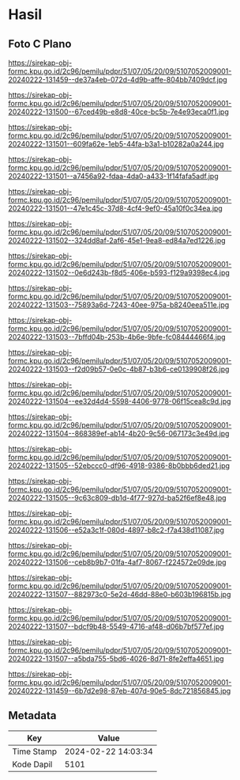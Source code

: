 # Hasil

## Foto C Plano

https://sirekap-obj-formc.kpu.go.id/2c96/pemilu/pdpr/51/07/05/20/09/5107052009001-20240222-131459--de37a4eb-072d-4d9b-affe-804bb7409dcf.jpg

https://sirekap-obj-formc.kpu.go.id/2c96/pemilu/pdpr/51/07/05/20/09/5107052009001-20240222-131500--67ced49b-e8d8-40ce-bc5b-7e4e93eca0f1.jpg

https://sirekap-obj-formc.kpu.go.id/2c96/pemilu/pdpr/51/07/05/20/09/5107052009001-20240222-131501--609fa62e-1eb5-44fa-b3a1-b10282a0a244.jpg

https://sirekap-obj-formc.kpu.go.id/2c96/pemilu/pdpr/51/07/05/20/09/5107052009001-20240222-131501--a7456a92-fdaa-4da0-a433-1f14fafa5adf.jpg

https://sirekap-obj-formc.kpu.go.id/2c96/pemilu/pdpr/51/07/05/20/09/5107052009001-20240222-131501--47e1c45c-37d8-4cf4-9ef0-45a10f0c34ea.jpg

https://sirekap-obj-formc.kpu.go.id/2c96/pemilu/pdpr/51/07/05/20/09/5107052009001-20240222-131502--324dd8af-2af6-45e1-9ea8-ed84a7ed1226.jpg

https://sirekap-obj-formc.kpu.go.id/2c96/pemilu/pdpr/51/07/05/20/09/5107052009001-20240222-131502--0e6d243b-f8d5-406e-b593-f129a9398ec4.jpg

https://sirekap-obj-formc.kpu.go.id/2c96/pemilu/pdpr/51/07/05/20/09/5107052009001-20240222-131503--75893a6d-7243-40ee-975a-b8240eea511e.jpg

https://sirekap-obj-formc.kpu.go.id/2c96/pemilu/pdpr/51/07/05/20/09/5107052009001-20240222-131503--7bffd04b-253b-4b6e-9bfe-fc08444466f4.jpg

https://sirekap-obj-formc.kpu.go.id/2c96/pemilu/pdpr/51/07/05/20/09/5107052009001-20240222-131503--f2d09b57-0e0c-4b87-b3b6-ce0139908f26.jpg

https://sirekap-obj-formc.kpu.go.id/2c96/pemilu/pdpr/51/07/05/20/09/5107052009001-20240222-131504--ee32d4d4-5598-4406-9778-06f15cea8c9d.jpg

https://sirekap-obj-formc.kpu.go.id/2c96/pemilu/pdpr/51/07/05/20/09/5107052009001-20240222-131504--868389ef-ab14-4b20-9c56-067173c3e49d.jpg

https://sirekap-obj-formc.kpu.go.id/2c96/pemilu/pdpr/51/07/05/20/09/5107052009001-20240222-131505--52ebccc0-df96-4918-9386-8b0bbb6ded21.jpg

https://sirekap-obj-formc.kpu.go.id/2c96/pemilu/pdpr/51/07/05/20/09/5107052009001-20240222-131505--9c63c809-db1d-4f77-927d-ba52f6ef8e48.jpg

https://sirekap-obj-formc.kpu.go.id/2c96/pemilu/pdpr/51/07/05/20/09/5107052009001-20240222-131506--e52a3c1f-080d-4897-b8c2-f7a438d11087.jpg

https://sirekap-obj-formc.kpu.go.id/2c96/pemilu/pdpr/51/07/05/20/09/5107052009001-20240222-131506--ceb8b9b7-01fa-4af7-8067-f224572e09de.jpg

https://sirekap-obj-formc.kpu.go.id/2c96/pemilu/pdpr/51/07/05/20/09/5107052009001-20240222-131507--882973c0-5e2d-46dd-88e0-b603b196815b.jpg

https://sirekap-obj-formc.kpu.go.id/2c96/pemilu/pdpr/51/07/05/20/09/5107052009001-20240222-131507--bdcf9b48-5549-4716-af48-d06b7bf577ef.jpg

https://sirekap-obj-formc.kpu.go.id/2c96/pemilu/pdpr/51/07/05/20/09/5107052009001-20240222-131507--a5bda755-5bd6-4026-8d71-8fe2effa4651.jpg

https://sirekap-obj-formc.kpu.go.id/2c96/pemilu/pdpr/51/07/05/20/09/5107052009001-20240222-131459--6b7d2e98-87eb-407d-90e5-8dc721856845.jpg


## Metadata

| Key        | Value               |
| ---------- | ------------------- |
| Time Stamp | 2024-02-22 14:03:34 |
| Kode Dapil | 5101                |




